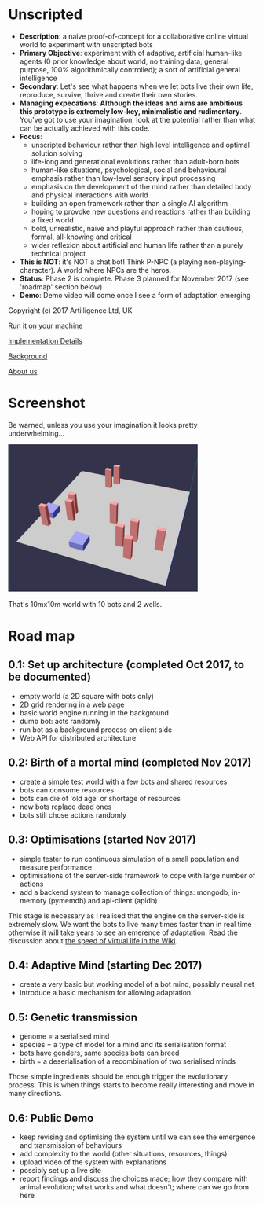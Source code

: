 # Unscripted

* **Description**: a naive proof-of-concept for a collaborative online virtual world to experiment with unscripted bots
* **Primary Objective**: experiment with of adaptive, artificial human-like agents (0 prior knowledge about world, no training data, general purpose, 100% algorithmically controlled); a sort of artificial general intelligence
* **Secondary**: Let's see what happens when we let bots live their own life, reproduce, survive, thrive and create their own stories.
* **Managing expecations**: **Although the ideas and aims are ambitious this prototype is extremely low-key, minimalistic and rudimentary**. You've got to use your imagination, look at the potential rather than what can be actually achieved with this code.
* **Focus**: 
  * unscripted behaviour rather than high level intelligence and optimal solution solving
  * life-long and generational evolutions rather than adult-born bots
  * human-like situations, psychological, social and behavioural emphasis rather than low-level sensory input processing
  * emphasis on the development of the mind rather than detailed body and physical interactions with world
  * building an open framework rather than a single AI algorithm
  * hoping to provoke new questions and reactions rather than building a fixed world
  * bold, unrealistic, naive and playful approach rather than cautious, formal, all-knowing and critical
  * wider reflexion about artificial and human life rather than a purely technical project
* **This is NOT**: it's NOT a chat bot! Think P-NPC (a playing non-playing-character). A world where NPCs are the heros.
* **Status**: Phase 2 is complete. Phase 3 planned for November 2017 (see 'roadmap' section below)
* **Demo**: Demo video will come once I see a form of adaptation emerging

Copyright (c) 2017 Artilligence Ltd, UK

[Run it on your machine](https://github.com/gnitr/unscripted/wiki/Installation)

[Implementation Details](https://github.com/gnitr/unscripted/wiki/Implementation-Details)

[Background](https://github.com/gnitr/unscripted/wiki/Motivations-&-Background)

[About us](https://github.com/gnitr/unscripted/wiki/About-Us)

# Screenshot

Be warned, unless you use your imagination it looks pretty underwhelming...

<img src="https://github.com/gnitr/unscripted/blob/master/doc/unscripted-world-0.2.png?raw=true" height="300">

That's 10mx10m world with 10 bots and 2 wells.

# Road map

## 0.1: Set up architecture (completed Oct 2017, to be documented)

* empty world (a 2D square with bots only)
* 2D grid rendering in a web page
* basic world engine running in the background
* dumb bot: acts randomly
* run bot as a background process on client side
* Web API for distributed architecture

## 0.2: Birth of a mortal mind (completed Nov 2017)

* create a simple test world with a few bots and shared resources
* bots can consume resources
* bots can die of 'old age' or shortage of resources
* new bots replace dead ones
* bots still chose actions randomly

## 0.3: Optimisations (started Nov 2017)

* simple tester to run continuous simulation of a small population and measure performance
* optimisations of the server-side framework to cope with large number of actions
* add a backend system to manage collection of things: mongodb, in-memory (pymemdb) and api-client (apidb)

This stage is necessary as I realised that the engine on the server-side is extremely slow. We want the bots to live many times faster than in real time otherwise it will take years to see an emerence of adaptation. Read the discussion about [the speed of virtual life in the Wiki](https://github.com/gnitr/unscripted/wiki/The-Speed-of-Life-&-Learning).

## 0.4: Adaptive Mind (starting Dec 2017)

* create a very basic but working model of a bot mind, possibly neural net
* introduce a basic mechanism for allowing adaptation

## 0.5: Genetic transmission

* genome = a serialised mind
* species = a type of model for a mind and its serialisation format
* bots have genders, same species bots can breed
* birth = a deserialisation of a recombination of two serialised minds

Those simple ingredients should be enough trigger the evolutionary process. This is when things starts to become really interesting and move in many directions.

## 0.6: Public Demo

* keep revising and optimising the system until we can see the emergence and transmission of behaviours
* add complexity to the world (other situations, resources, things)
* upload video of the system with explanations
* possibly set up a live site
* report findings and discuss the choices made; how they compare with animal evolution; what works and what doesn't; where can we go from here

